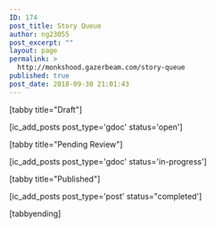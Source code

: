 ```yaml
---
ID: 174
post_title: Story Queue
author: ng23055
post_excerpt: ""
layout: page
permalink: >
  http://monkshood.gazerbeam.com/story-queue
published: true
post_date: 2018-09-30 21:01:43
---
```

[tabby title="Draft"]

[ic_add_posts post_type='gdoc' status='open']

[tabby title="Pending Review"]

[ic_add_posts post_type='gdoc' status='in-progress']

[tabby title="Published"]

[ic_add_posts post_type='post' status="completed']

[tabbyending]